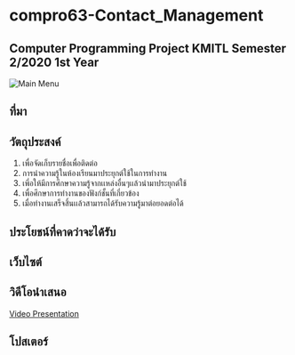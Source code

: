 
# compro63-Contact_Management
Computer Programming Project KMITL Semester 2/2020 1st Year
---
![Main Menu](https://cdn.discordapp.com/attachments/834644991733268511/838344846409596928/unknown.png)
## ที่มา
## วัตถุประสงค์
1. เพื่อจัดเก็บรายชื่อเพื่อติดต่อ
2. การนำความรู้ในห้องเรียนมาประยุกต์ใช้ในการทำงาน
3. เพี่อให้มีการศึกษาความรู้จากเเหล่งอื่นๆเเล้วนำมาประยุกต์ใช้
4. เพื่อศึกษาการทำงานของฟังก์ชั้นที่เกี่ยวข้อง
5. เมื่อทำงานเสร็จสิ้นเเล้วสามารถได้รับความรู้มาต่อยอดต่อได้
## ประโยชน์ที่คาดว่าจะได้รับ
## เว็บไซต์

## วิดีโอนำเสนอ
[Video Presentation](https://www.youtube.com/watch?v=NDe-3nXUXG4)
## โปสเตอร์
